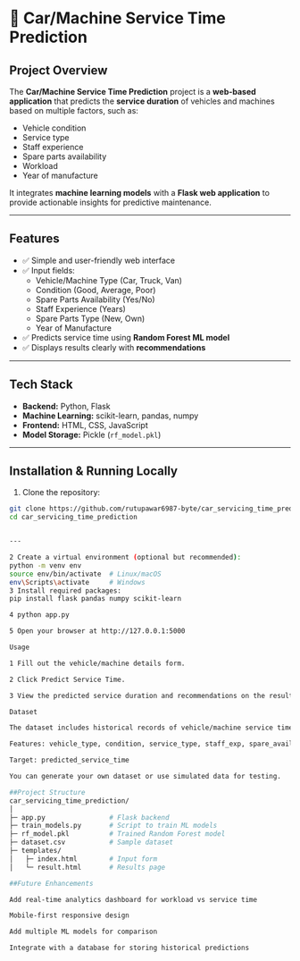 # 🚗 Car/Machine Service Time Prediction


## **Project Overview**

The **Car/Machine Service Time Prediction** project is a **web-based application** that predicts the **service duration** of vehicles and machines based on multiple factors, such as:

- Vehicle condition  
- Service type  
- Staff experience  
- Spare parts availability  
- Workload  
- Year of manufacture  

It integrates **machine learning models** with a **Flask web application** to provide actionable insights for predictive maintenance.

---

## **Features**

- ✅ Simple and user-friendly web interface  
- ✅ Input fields:  
  - Vehicle/Machine Type (Car, Truck, Van)  
  - Condition (Good, Average, Poor)  
  - Spare Parts Availability (Yes/No)  
  - Staff Experience (Years)  
  - Spare Parts Type (New, Own)  
  - Year of Manufacture  
- ✅ Predicts service time using **Random Forest ML model**  
- ✅ Displays results clearly with **recommendations**  

---

## **Tech Stack**

- **Backend:** Python, Flask  
- **Machine Learning:** scikit-learn, pandas, numpy  
- **Frontend:** HTML, CSS, JavaScript  
- **Model Storage:** Pickle (`rf_model.pkl`)  

---

## **Installation & Running Locally**

1. Clone the repository:

```bash
git clone https://github.com/rutupawar6987-byte/car_servicing_time_prediction.git
cd car_servicing_time_prediction


---

2 Create a virtual environment (optional but recommended):
python -m venv env
source env/bin/activate  # Linux/macOS
env\Scripts\activate     # Windows
3 Install required packages:
pip install flask pandas numpy scikit-learn

4 python app.py

5 Open your browser at http://127.0.0.1:5000

Usage

1 Fill out the vehicle/machine details form.

2 Click Predict Service Time.

3 View the predicted service duration and recommendations on the results page.

Dataset

The dataset includes historical records of vehicle/machine service times.

Features: vehicle_type, condition, service_type, staff_exp, spare_avail, workload, year

Target: predicted_service_time

You can generate your own dataset or use simulated data for testing.

##Project Structure
car_servicing_time_prediction/
│
├─ app.py                # Flask backend
├─ train_models.py       # Script to train ML models
├─ rf_model.pkl          # Trained Random Forest model
├─ dataset.csv           # Sample dataset
├─ templates/
│   ├─ index.html        # Input form
│   └─ result.html       # Results page

##Future Enhancements

Add real-time analytics dashboard for workload vs service time

Mobile-first responsive design

Add multiple ML models for comparison

Integrate with a database for storing historical predictions




